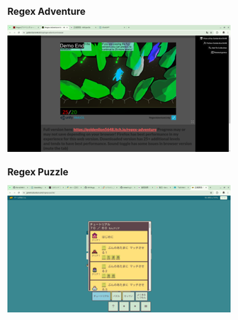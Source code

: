 ## Regex Adventure
![結果画面](Pictures/seikihyougen.png)

## Regex Puzzle
![結果画面](Pictures/seikipazuru.png)
